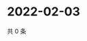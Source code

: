 # 2022-02-03

共 0 条

<!-- BEGIN WEIBO -->
<!-- 最后更新时间 Thu Feb 03 2022 06:10:51 GMT+0800 (China Standard Time) -->

<!-- END WEIBO -->
